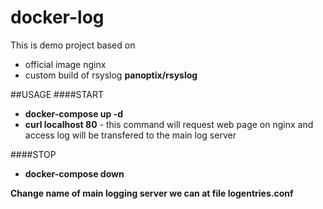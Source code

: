 # docker-log

This is demo project based on
 - official image nginx
 - custom build of rsyslog **panoptix/rsyslog**

##USAGE
####START
- **docker-compose up -d**
- **curl localhost 80** - this command will request web page on nginx and access log will be transfered to the main log server

####STOP
- **docker-compose down**

**Change name of main logging server we can at file logentries.conf**
